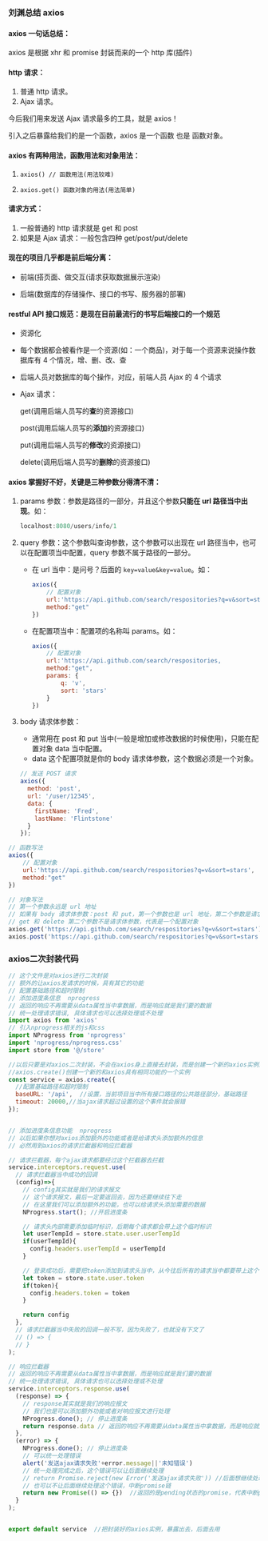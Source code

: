 ### 刘渊总结 axios

#### axios 一句话总结：

axios 是根据 xhr 和 promise 封装而来的一个 http 库(插件)

#### http 请求：

1. 普通 http 请求。
2. Ajax 请求。

今后我们用来发送 Ajax 请求最多的工具，就是 axios！

引入之后暴露给我们的是一个函数，axios 是一个函数 也是 函数对象。

#### axios 有两种用法，函数用法和对象用法：

1. `axios() // 函数用法(用法较难)`

2. `axios.get() 函数对象的用法(用法简单)`

#### 请求方式：

1. 一般普通的 http 请求就是 get 和 post
2. 如果是 Ajax 请求：一般包含四种 get/post/put/delete

#### 现在的项目几乎都是前后端分离：

- 前端(搭页面、做交互(请求获取数据展示渲染)

- 后端(数据库的存储操作、接口的书写、服务器的部署)

#### restful API 接口规范：是现在目前最流行的书写后端接口的一个规范

- 资源化

- 每个数据都会被看作是一个资源(如：一个商品)，对于每一个资源来说操作数据库有 4 个情况，增、删、改、查

- 后端人员对数据库的每个操作，对应，前端人员 Ajax 的 4 个请求

- Ajax 请求：

  get(调用后端人员写的**查**的资源接口)

  post(调用后端人员写的**添加**的资源接口)

  put(调用后端人员写的**修改**的资源接口)

  delete(调用后端人员写的**删除**的资源接口)

#### axios 掌握好不好，关键是三种参数分得清不清：

1. params 参数：参数是路径的一部分，并且这个参数**只能在 url 路径当中出现**。如：

   ```js
   localhost:8080/users/info/1
   ```

   

2. query 参数：这个参数叫查询参数，这个参数可以出现在 url 路径当中，也可以在配置项当中配置，query 参数不属于路径的一部分。

   - 在 url 当中：是问号？后面的 `key=value&key=value`。如：

     ```js
     axios({
         // 配置对象
         url:'https://api.github.com/search/respositories?q=v&sort=stars',
         method:"get"
     })
     ```

     

   - 在配置项当中：配置项的名称叫 params。如：

     ```js
     axios({
         // 配置对象
         url:'https://api.github.com/search/respositories,
         method:"get",
         params: {
             q: 'v',
             sort: 'stars'
         }
     })
     ```

     

3. body 请求体参数：

   - 通常用在 post 和 put 当中(一般是增加或修改数据的时候使用)，只能在配置对象 data 当中配置。
   - data 这个配置项就是你的 body 请求体参数，这个数据必须是一个对象。

   ```js
   // 发送 POST 请求
   axios({
     method: 'post',
     url: '/user/12345',
     data: {
       firstName: 'Fred',
       lastName: 'Flintstone'
     }
   });
   ```

   

```js
// 函数写法
axios({
    // 配置对象
    url:'https://api.github.com/search/respositories?q=v&sort=stars',
    method:"get"
})
```



```js
// 对象写法
// 第一个参数永远是 url 地址
// 如果有 body 请求体参数：post 和 put，第一个参数也是 url 地址，第二个参数是请求体参数(一个对象)，第三个参数是配置对象
// get 和 delete 第二个参数不是请求体参数，代表是一个配置对象
axios.get('https://api.github.com/search/respositories?q=v&sort=stars')
axios.post('https://api.github.com/search/respositories?q=v&sort=stars',{请求体参数})
```



### axios二次封装代码

```js
// 这个文件是对axios进行二次封装
// 额外的让axios发请求的时候，具有其它的功能
// 配置基础路径和超时限制
// 添加进度条信息  nprogress
// 返回的响应不再需要从data属性当中拿数据，而是响应就是我们要的数据
// 统一处理请求错误, 具体请求也可以选择处理或不处理
import axios from 'axios'
// 引入nprogress相关的js和css
import NProgress from 'nprogress'
import 'nprogress/nprogress.css'
import store from '@/store'

//以后只要是对axios二次封装，不会在axios身上直接去封装，而是创建一个新的axios实例进行封装
//axios.create()创建一个新的和axios具有相同功能的一个实例
const service = axios.create({
  //配置基础路径和超时限制
  baseURL: '/api',  //设置，当前项目当中所有接口路径的公共路径部分，基础路径
  timeout: 20000,//当ajax请求超过设置的这个事件就会报错
});


// 添加进度条信息功能  nprogress
// 以后如果你想对axios添加额外的功能或者是给请求头添加额外的信息
// 必然用到axios的请求拦截器和响应拦截器

// 请求拦截器，每个ajax请求都要经过这个拦截器去拦截
service.interceptors.request.use(
  // 请求拦截器当中成功的回调
  (config)=>{
    // config其实就是我们的请求报文
    // 这个请求报文，最后一定要返回去，因为还要继续往下走
    // 在这里我们可以添加额外的功能，也可以给请求头添加需要的数据
    NProgress.start(); //开启进度条

    // 请求头内部需要添加临时标识，后期每个请求都会带上这个临时标识
    let userTempId = store.state.user.userTempId
    if(userTempId){
      config.headers.userTempId = userTempId
    }

    // 登录成功后，需要把token添加到请求头当中，从今往后所有的请求当中都要带上这个token
    let token = store.state.user.token
    if(token){
      config.headers.token = token
    }

    return config
  },
  // 请求拦截器当中失败的回调一般不写，因为失败了，也就没有下文了
  // () => {
  // }
);

// 响应拦截器
// 返回的响应不再需要从data属性当中拿数据，而是响应就是我们要的数据
// 统一处理请求错误, 具体请求也可以选择处理或不处理
service.interceptors.response.use(
  (response) => {
    // response其实就是我们的响应报文
    // 我们也是可以添加额外功能或者对响应报文进行处理
    NProgress.done(); // 停止进度条
    return response.data // 返回的响应不再需要从data属性当中拿数据，而是响应就是我们要的数据
  },
  (error) => {
    NProgress.done(); // 停止进度条
    // 可以统一处理错误
    alert('发送ajax请求失败'+error.message||'未知错误')
    // 统一处理完成之后，这个错误可以让后面继续处理
    // return Promise.reject(new Error('发送ajax请求失败')) //后面想继续处理这个错误，返回失败的promise
    // 也可以不让后面继续处理这个错误，中断promise链
    return new Promise(() => {})  //返回的是pending状态的promise，代表中断promise链，后期也就没办法处理了
  }
);


export default service  //把封装好的axios实例，暴露出去，后面去用
```


